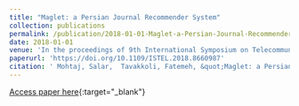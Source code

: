 ```yaml
---
title: "Maglet: a Persian Journal Recommender System"
collection: publications
permalink: /publication/2018-01-01-Maglet-a-Persian-Journal-Recommender-System
date: 2018-01-01
venue: 'In the proceedings of 9th International Symposium on Telecommunications, IST 2018, Tehran, Iran, December 17-19, 2018'
paperurl: 'https://doi.org/10.1109/ISTEL.2018.8660987'
citation: ' Mohtaj, Salar,  Tavakkoli, Fatemeh, &quot;Maglet: a Persian Journal Recommender System.&quot; In the proceedings of 9th International Symposium on Telecommunications, IST 2018, Tehran, Iran, December 17-19, 2018, 2018.'
---
```

[Access paper here](https://doi.org/10.1109/ISTEL.2018.8660987){:target="_blank"}
